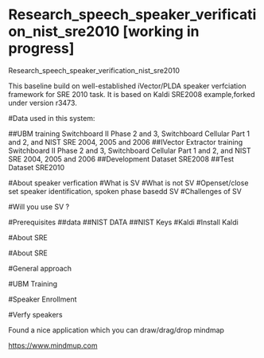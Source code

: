 # Research_speech_speaker_verification_nist_sre2010 [working in progress]


Research_speech_speaker_verification_nist_sre2010


This baseline build on well-established iVector/PLDA speaker verfciation framework for SRE 2010 task.
It is based on Kaldi SRE2008 example,forked under version r3473.

#Data used in this system:

##UBM training
Switchboard II Phase 2 and 3, Switchboard Cellular Part 1 and 2, and NIST SRE 2004, 2005 and 2006
##IVector Extractor training
Switchboard II Phase 2 and 3, Switchboard Cellular Part 1 and 2, and NIST SRE 2004, 2005 and 2006
##Development Dataset
SRE2008
##Test Dataset
SRE2010



#About speaker verfication
#What is SV
#What is not SV
#Openset/close set speaker identification, spoken phase basedd SV
#Challenges of SV

#Will you use SV ?

#Prerequisites
##data
##NIST DATA
##NIST Keys
#Kaldi
#Install Kaldi


#About SRE


#About SRE

#General approach

#UBM Training

#Speaker Enrollment

#Verfy speakers


Found a nice application which you can draw/drag/drop mindmap 

https://www.mindmup.com



